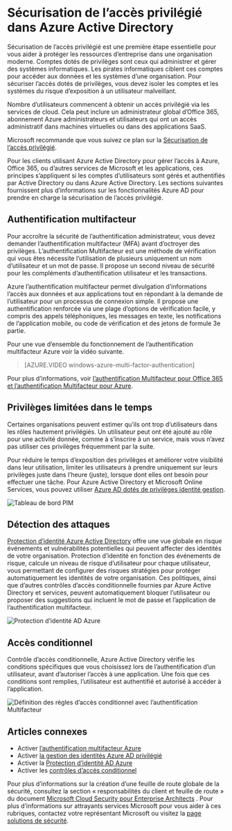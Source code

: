 <properties
    pageTitle="Sécurisation de l’accès privilégié dans Azure AD | Microsoft Azure"
    description="Rubrique explique les approches pour sécuriser l’accès privilégié avec Azure, Azure Active Directory et Microsoft Online Services."
    services="active-directory"
    documentationCenter=""
    authors="kgremban"
    manager="femila"
    editor="mwahl"/>

<tags
    ms.service="active-directory"
    ms.workload="identity"
    ms.tgt_pltfrm="na"
    ms.devlang="na"
    ms.topic="article"
    ms.date="10/26/2016"
    ms.author="kgremban"/>


# <a name="securing-privileged-access-in-azure-ad"></a>Sécurisation de l’accès privilégié dans Azure Active Directory

Sécurisation de l’accès privilégié est une première étape essentielle pour vous aider à protéger les ressources d’entreprise dans une organisation moderne. Comptes dotés de privilèges sont ceux qui administrer et gérer des systèmes informatiques. Les pirates informatiques ciblent ces comptes pour accéder aux données et les systèmes d’une organisation. Pour sécuriser l’accès dotés de privilèges, vous devez isoler les comptes et les systèmes du risque d’exposition à un utilisateur malveillant.

Nombre d’utilisateurs commencent à obtenir un accès privilégié via les services de cloud. Cela peut inclure un administrateur global d’Office 365, abonnement Azure administrateurs et utilisateurs qui ont un accès administratif dans machines virtuelles ou dans des applications SaaS.

Microsoft recommande que vous suivez ce plan sur la [Sécurisation de l’accès privilégié](https://technet.microsoft.com/library/mt631194.aspx).

Pour les clients utilisant Azure Active Directory pour gérer l’accès à Azure, Office 365, ou d’autres services de Microsoft et les applications, ces principes s’appliquent si les comptes d’utilisateurs sont gérés et authentifiés par Active Directory ou dans Azure Active Directory. Les sections suivantes fournissent plus d’informations sur les fonctionnalités Azure AD pour prendre en charge la sécurisation de l’accès privilégié.

## <a name="multi-factor-authentication"></a>Authentification multifacteur

Pour accroître la sécurité de l’authentification administrateur, vous devez demander l’authentification multifacteur (MFA) avant d’octroyer des privilèges. L’authentification Multifacteur est une méthode de vérification qui vous êtes nécessite l’utilisation de plusieurs uniquement un nom d’utilisateur et un mot de passe. Il propose un second niveau de sécurité pour les compléments d’authentification utilisateur et les transactions.

Azure l’authentification multifacteur permet divulgation d’informations l’accès aux données et aux applications tout en répondant à la demande de l’utilisateur pour un processus de connexion simple. Il propose une authentification renforcée via une plage d’options de vérification facile, y compris des appels téléphoniques, les messages en texte, les notifications de l’application mobile, ou code de vérification et des jetons de formule 3e partie.

Pour une vue d’ensemble du fonctionnement de l’authentification multifacteur Azure voir la vidéo suivante.

>[AZURE.VIDEO windows-azure-multi-factor-authentication]

Pour plus d’informations, voir [l’authentification Multifacteur pour Office 365 et l’authentification Multifacteur pour Azure](https://blogs.technet.microsoft.com/ad/2014/02/11/mfa-for-office-365-and-mfa-for-azure/).

## <a name="time-bound-privileges"></a>Privilèges limitées dans le temps

Certaines organisations peuvent estimer qu’ils ont trop d’utilisateurs dans les rôles hautement privilégiés. Un utilisateur peut ont été ajouté au rôle pour une activité donnée, comme à s’inscrire à un service, mais vous n’avez pas utiliser ces privilèges fréquemment par la suite.

Pour réduire le temps d’exposition des privilèges et améliorer votre visibilité dans leur utilisation, limiter les utilisateurs à prendre uniquement sur leurs privilèges juste dans l’heure (juste), lorsque dont elles ont besoin pour effectuer une tâche. Pour Azure Active Directory et Microsoft Online Services, vous pouvez utiliser [Azure AD dotés de privilèges identité gestion](http://aka.ms/AzurePIM).


![Tableau de bord PIM][2]


## <a name="attack-detection"></a>Détection des attaques

[Protection d’identité Azure Active Directory](../active-directory-identityprotection.md) offre une vue globale en risque événements et vulnérabilités potentielles qui peuvent affecter des identités de votre organisation. Protection d’identité en fonction des événements de risque, calcule un niveau de risque d’utilisateur pour chaque utilisateur, vous permettant de configurer des risques stratégies pour protéger automatiquement les identités de votre organisation. Ces politiques, ainsi que d’autres contrôles d’accès conditionnelle fournies par Azure Active Directory et services, peuvent automatiquement bloquer l’utilisateur ou proposer des suggestions qui incluent le mot de passe et l’application de l’authentification multifacteur.

![Protection d’identité AD Azure][3]

## <a name="conditional-access"></a>Accès conditionnel

Contrôle d’accès conditionnelle, Azure Active Directory vérifie les conditions spécifiques que vous choisissez lors de l’authentification d’un utilisateur, avant d’autoriser l’accès à une application. Une fois que ces conditions sont remplies, l’utilisateur est authentifié et autorisé à accéder à l’application.


![Définition des règles d’accès conditionnel avec l’authentification Multifacteur][4]


## <a name="related-articles"></a>Articles connexes

- Activer [l’authentification multifacteur Azure](../../multi-factor-authentication/multi-factor-authentication-get-started-cloud.md)
- Activer [la gestion des identités Azure AD privilégié](../active-directory-privileged-identity-management-configure.md)
- Activer la [Protection d’identité AD Azure](../active-directory-identityprotection.md)
- Activer les [contrôles d’accès conditionnel](../active-directory-conditional-access.md)


Pour plus d’informations sur la création d’une feuille de route globale de la sécurité, consultez la section « responsabilités du client et feuille de route » du document [Microsoft Cloud Security pour Enterprise Architects](http://aka.ms/securecustomer) . Pour plus d’informations sur attrayants services Microsoft pour vous aider à ces rubriques, contactez votre représentant Microsoft ou visitez la [page solutions de sécurité](https://www.microsoft.com/microsoftservices/campaigns/cybersecurity-protection.aspx).

<!--Image references-->
[1]: ../media/active-directory-privileged-identity-management-configure/Search_PIM.png
[2]: ../media/active-directory-privileged-identity-management-configure/PIM_Dash.png
[3]: ../media/active-directory-identityprotection/29.png
[4]: ../media/active-directory-conditional-access/conditionalaccess-saas-apps.png
